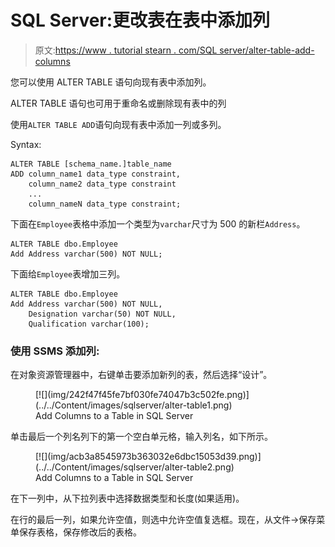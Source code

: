 # SQL Server:更改表在表中添加列

> 原文:[https://www . tutorial stearn . com/SQL server/alter-table-add-columns](https://www.tutorialsteacher.com/sqlserver/alter-table-add-columns)

您可以使用 ALTER TABLE 语句向现有表中添加列。

ALTER TABLE 语句也可用于重命名或删除现有表中的列

使用`ALTER TABLE ADD`语句向现有表中添加一列或多列。

Syntax:

```
ALTER TABLE [schema_name.]table_name 
ADD column_name1 data_type constraint,
    column_name2 data_type constraint
    ...
    column_nameN data_type constraint; 
```

下面在`Employee`表格中添加一个类型为`varchar`尺寸为 500 的新栏`Address`。

```
ALTER TABLE dbo.Employee
Add Address varchar(500) NOT NULL; 
```

下面给`Employee`表增加三列。

```
ALTER TABLE dbo.Employee
Add Address varchar(500) NOT NULL,
    Designation varchar(50) NOT NULL,
    Qualification varchar(100); 
```

### 使用 SSMS 添加列:

在对象资源管理器中，右键单击要添加新列的表，然后选择“设计”。

<figure>[![](img/242f47f45fe7bf030fe74047b3c502fe.png)](../../Content/images/sqlserver/alter-table1.png)

<figcaption>Add Columns to a Table in SQL Server</figcaption>

</figure>

单击最后一个列名列下的第一个空白单元格，输入列名，如下所示。

<figure>[![](img/acb3a8545973b363032e6dbc15053d39.png)](../../Content/images/sqlserver/alter-table2.png)

<figcaption>Add Columns to a Table in SQL Server</figcaption>

</figure>

在下一列中，从下拉列表中选择数据类型和长度(如果适用)。

在行的最后一列，如果允许空值，则选中允许空值复选框。现在，从文件->保存菜单保存表格，保存修改后的表格。